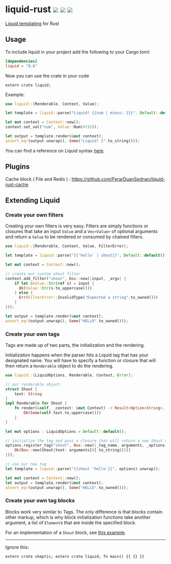 liquid-rust [![](https://travis-ci.org/cobalt-org/liquid-rust.svg?branch=master)](https://travis-ci.org/cobalt-org/liquid-rust) [![](https://img.shields.io/crates/v/liquid.svg)](https://crates.io/crates/liquid) [![](https://coveralls.io/repos/github/cobalt-org/liquid-rust/badge.svg?branch=master)](https://coveralls.io/github/cobalt-org/liquid-rust?branch=master)
===========

[Liquid templating](http://liquidmarkup.org/) for Rust

Usage
----------

To include liquid in your project add the following to your Cargo.toml:

```toml
[dependencies]
liquid = "0.6"
```

Now you can use the crate in your code
```
extern crate liquid;
```

Example:
```rust
use liquid::{Renderable, Context, Value};

let template = liquid::parse("Liquid! {{num | minus: 2}}", Default::default()).unwrap();

let mut context = Context::new();
context.set_val("num", Value::Num(4f32));

let output = template.render(&mut context);
assert_eq!(output.unwrap(), Some("Liquid! 2".to_string()));
```

You can find a reference on Liquid syntax [here](https://github.com/Shopify/liquid/wiki/Liquid-for-Designers).

Plugins
--------
Cache block ( File and Redis ) : https://github.com/FerarDuanSednan/liquid-rust-cache

Extending Liquid
--------

### Create your own filters

Creating your own filters is very easy. Filters are simply functions or
closures that take an input `Value` and a `Vec<Value>` of optional arguments
and return a `Value` to be rendered or consumed by chained filters.

```rust
use liquid::{Renderable, Context, Value, FilterError};

let template = liquid::parse("{{'hello' | shout}}", Default::default()).unwrap();

let mut context = Context::new();

// create our custom shout filter
context.add_filter("shout", Box::new(|input, _args| {
    if let &Value::Str(ref s) = input {
      Ok(Value::Str(s.to_uppercase()))
    } else {
      Err(FilterError::InvalidType("Expected a string".to_owned()))
    }
}));

let output = template.render(&mut context);
assert_eq!(output.unwrap(), Some("HELLO".to_owned()));
```

### Create your own tags

Tags are made up of two parts, the initialization and the rendering.

Initialization happens when the parser hits a Liquid tag that has your
designated name. You will have to specify a function or closure that will
then return a `Renderable` object to do the rendering.

```rust
use liquid::{LiquidOptions, Renderable, Context, Error};

// our renderable object
struct Shout {
    text: String
}
impl Renderable for Shout {
    fn render(&self, _context: &mut Context) -> Result<Option<String>, Error>{
        Ok(Some(self.text.to_uppercase()))
    }
}

let mut options : LiquidOptions = Default::default();

// initialize the tag and pass a closure that will return a new Shout renderable
options.register_tag("shout", Box::new(|_tag_name, arguments, _options| {
    Ok(Box::new(Shout{text: arguments[0].to_string()}))
}));

// use our new tag
let template = liquid::parse("{{shout 'hello'}}", options).unwrap();

let mut context = Context::new();
let output = template.render(&mut context);
assert_eq!(output.unwrap(), Some("HELLO".to_owned()));
```

### Create your own tag blocks

Blocks work very similar to Tags. The only difference is that blocks contain other
markup, which is why block initialization functions take another argument, a list
of `Element`s that are inside the specified block.

For an implementation of a `Shout` block, see [this example](https://github.com/johannhof/liquid-plugin-example/blob/master/src/lib.rs).

----------

Ignore this:
```rust,skeptic-template
extern crate skeptic; extern crate liquid; fn main() {{ {} }}
```
